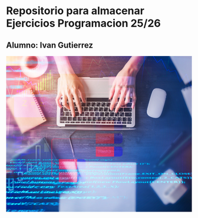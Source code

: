 # Repositorio para almacenar Ejercicios Programacion 25/26

## Alumno: Ivan Gutierrez

![img.png](imagenes/img.png)

